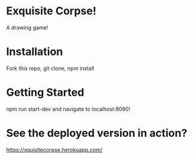 # Exquisite Corpse!

A drawing game!

# Installation

Fork this repo, git clone, npm install

# Getting Started

npm run start-dev and navigate to localhost:8080!

# See the deployed version in action?

https://xquisitecorpse.herokuapp.com/
